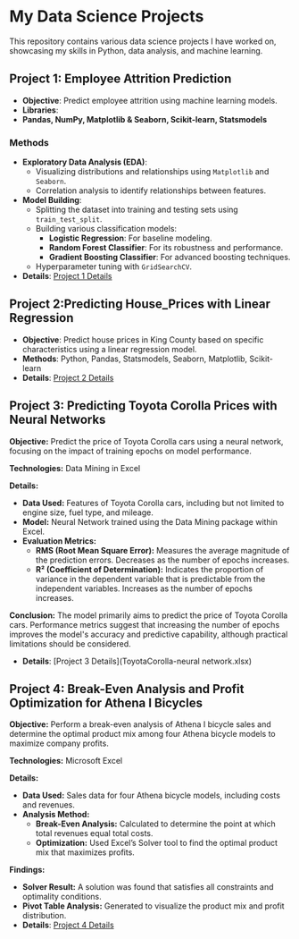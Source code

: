 # My Data Science Projects

This repository contains various data science projects I have worked on, showcasing my skills in Python, data analysis, and machine learning.


## Project 1: Employee Attrition Prediction
- **Objective**: Predict employee attrition using machine learning models.
- **Libraries**:
- **Pandas, NumPy, Matplotlib & Seaborn, Scikit-learn, Statsmodels**

### Methods
- **Exploratory Data Analysis (EDA)**:
  - Visualizing distributions and relationships using `Matplotlib` and `Seaborn`.
  - Correlation analysis to identify relationships between features.
- **Model Building**:
  - Splitting the dataset into training and testing sets using `train_test_split`.
  - Building various classification models:
    - **Logistic Regression**: For baseline modeling.
    - **Random Forest Classifier**: For its robustness and performance.
    - **Gradient Boosting Classifier**: For advanced boosting techniques.
  - Hyperparameter tuning with `GridSearchCV`.
- **Details**: [Project 1 Details](Copy_of_Case_4_Employee_Attrition_with_Random_Forest.ipynb)

## Project 2:Predicting House_Prices with Linear Regression
- **Objective**:  Predict house prices in King County based on specific characteristics using a linear regression model.
- **Methods**: Python, Pandas, Statsmodels, Seaborn, Matplotlib, Scikit-learn
- **Details**: [Project 2 Details](Copy_of_Predicting_House_Prices.ipynb)

## Project 3: Predicting Toyota Corolla Prices with Neural Networks

**Objective:** Predict the price of Toyota Corolla cars using a neural network, focusing on the impact of training epochs on model performance.

**Technologies:** Data Mining in Excel

**Details:**
- **Data Used:** Features of Toyota Corolla cars, including but not limited to engine size, fuel type, and mileage.
- **Model:** Neural Network trained using the Data Mining package within Excel.
- **Evaluation Metrics:**
  - **RMS (Root Mean Square Error):** Measures the average magnitude of the prediction errors. Decreases as the number of epochs increases.
  - **R² (Coefficient of Determination):** Indicates the proportion of variance in the dependent variable that is predictable from the independent variables. Increases as the number of epochs increases.

**Conclusion:** The model primarily aims to predict the price of Toyota Corolla cars. Performance metrics suggest that increasing the number of epochs improves the model's accuracy and predictive capability, although practical limitations should be considered.
- **Details**:  [Project 3 Details](ToyotaCorolla-neural network.xlsx)

## Project 4: Break-Even Analysis and Profit Optimization for Athena I Bicycles

**Objective:** Perform a break-even analysis of Athena I bicycle sales and determine the optimal product mix among four Athena bicycle models to maximize company profits.

**Technologies:** Microsoft Excel 

**Details:**
- **Data Used:** Sales data for four Athena bicycle models, including costs and revenues.
- **Analysis Method:**
  - **Break-Even Analysis:** Calculated to determine the point at which total revenues equal total costs.
  - **Optimization:** Used Excel’s Solver tool to find the optimal product mix that maximizes profits.

**Findings:**
- **Solver Result:** A solution was found that satisfies all constraints and optimality conditions.
- **Pivot Table Analysis:** Generated to visualize the product mix and profit distribution.
- **Details**: [Project 4 Details](NP_EX_8_Athena_ShukLui.xlsx)
